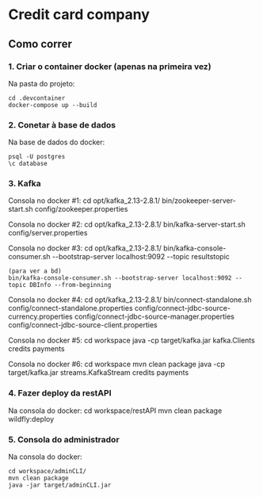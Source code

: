 # Credit card company

## Como correr

### 1. Criar o container docker (apenas na primeira vez)

Na pasta do projeto:

    cd .devcontainer
    docker-compose up --build
    

### 2. Conetar à base de dados

Na base de dados do docker:

    psql -U postgres
    \c database


### 3. Kafka

Consola no docker #1:
	cd opt/kafka_2.13-2.8.1/
	bin/zookeeper-server-start.sh config/zookeeper.properties

Consola no docker #2:
	cd opt/kafka_2.13-2.8.1/
	bin/kafka-server-start.sh config/server.properties

Consola no docker #3:
    cd opt/kafka_2.13-2.8.1/
    bin/kafka-console-consumer.sh --bootstrap-server localhost:9092 --topic resultstopic

	(para ver a bd)
	bin/kafka-console-consumer.sh --bootstrap-server localhost:9092 --topic DBInfo --from-beginning

Consola no docker #4:
    cd opt/kafka_2.13-2.8.1/
    bin/connect-standalone.sh config/connect-standalone.properties config/connect-jdbc-source-currency.properties config/connect-jdbc-source-manager.properties config/connect-jdbc-source-client.properties
	
Consola no docker #5:
    cd workspace
    java -cp target/kafka.jar kafka.Clients credits payments
	
Consola no docker #6:
    cd workspace
	mvn clean package
    java -cp target/kafka.jar streams.KafkaStream credits payments

### 4. Fazer deploy da restAPI

Na consola do docker:
    cd workspace/restAPI
    mvn clean package wildfly:deploy
    

### 5. Consola do administrador

Na consola do docker:

    cd workspace/adminCLI/
    mvn clean package
    java -jar target/adminCLI.jar
    

